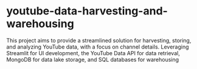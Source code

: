# youtube-data-harvesting-and-warehousing
This project aims to provide a streamlined solution for harvesting, storing, and analyzing YouTube data, with a focus on channel details. Leveraging Streamlit for UI development, the YouTube Data API for data retrieval, MongoDB for data lake storage, and SQL databases for warehousing
